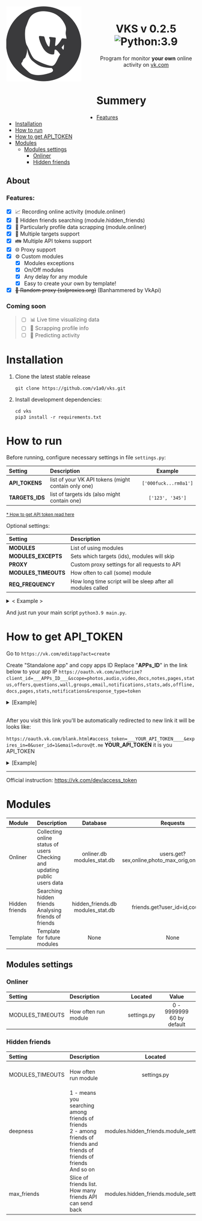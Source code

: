<div align="center">
	<div>
		<img width="200" src=".pic/vks-200.png" alt="VKS logo" style="position: relative; float: left; width: 200px; margin-right: 40px; margin-bottom: 90px; margin-top: 13px; pointer-events: none">
	</div>
<br>

# VKS v 0.2.5 ![Python:3.9](https://img.shields.io/badge/Python-3.9-green)  
Program for monitor <b>your own</b> online activity on [vk.com]

</div><br>

# Summery
- [Features](#Features:)
- [Installation](#Installation)
- [How to run](#How-to-run)
- [How to get API_TOKEN](#How-to-get-API_TOKEN)
- [Modules](#Modules)
    - [Modules settings](#Modules-settings)
        - [Onliner](#Onliner)
        - [Hidden friends](#Hidden-friends)

## About

### Features:
- [x] 📈 Recording online activity (module.onliner)
- [x] 🙊 Hidden friends searching (module.hidden_friends)
- [x] 📑 Particularly profile data scrapping (module.onliner)
- [x] 🎯 Multiple targets support
- [x] 👪 Multiple API tokens support
- [x] 🌐 Proxy support
- [x] ⚙️ Custom modules
    - [x] Modules exceptions
    - [x] On/Off modules
    - [x] Any delay for any module
    - [x] Easy to create your own by template!
- [x] ~~🔀 Random proxy (sslproxies.org)~~ (Banhammered by VkApi)

### Coming soon
> - [ ] 📊 Live time visualizing data
> - [ ] 📑 Scrapping profile info
> - [ ] 🎱 Predicting activity



# Installation

1) Clone the latest stable release 
    ```shell script
    git clone https://github.com/v1a0/vks.git
    ```

2) Install development dependencies:
    ```shell script
    cd vks
    pip3 install -r requirements.txt
    ```

# How to run

Before running, configure necessary settings in file `settings.py`:

| Setting | Description | Example |
| :--- | :--- | :---: |
| **API_TOKENS** | list of your VK API tokens (might contain only one) | `['000fuck...rm0a1']` |
| **TARGETS_IDS** | list of targets ids (also might contain one) | `['123', '345']` |

<small>[* How to get API token read here](#How-to-get-API_TOKEN)</small>


Optional settings:

| Setting | Description |
| :--- | :--- |
| **MODULES** | List of using modules |
| **MODULES_EXCEPTS** | Sets which targets (ids), modules will skip |
| **PROXY** | Custom proxy settings for all requests to API |
| **MODULES_TIMEOUTS** | How often to call (some) module |
| **REQ_FREQUENCY** | How long time script will be sleep after all modules called |



<details><summary> < Example > </summary>

```python
# Main settings

API_TOKENS = [
    '000fuck0fvk000i8oppkq22so2c7binpysm5lpwxlfoxcbbir7kcr2ir8g0rgbu7lv4mo0000use0tlgrm000',
]

TARGETS_IDS = [
   '123456789', '987654321', '121201',
]



# Optional settings

MODULES = [
    modules.onliner,
    modules.my_module
]

MODULES_TIMEOUTS = {
    modules.onliner: 60,            # 60 seconds
    modules.hidden_friends: 13E7,   # only once after run
    # modules.template: 0,
}

MODULES_EXCEPTS = {
    MODULES[1]: [
        TARGETS_IDS[0], 
        TARGETS_IDS[2]
    ]
}

PROXY = {
    "http": "http://123.45.6.78:4321",
    "https": "https://123.45.6.78:4321",
    "ftp": ""
}

REQ_FREQUENCY = 0.01
```
</details>

And just run your main script `python3.9 main.py`.


# How to get API_TOKEN

Go to
`https://vk.com/editapp?act=create`

Create "Standalone app" and copy apps ID
Replace "__APPs_ID__" in the link below to your app IP
`https://oauth.vk.com/authorize?client_id=___APPs_ID___&scope=photos,audio,video,docs,notes,pages,status,offers,questions,wall,groups,email,notifications,stats,ads,offline,docs,pages,stats,notifications&response_type=token`


<details><summary>[Example]</summary>

`https://oauth.vk.com/authorize?client_id=1234567&scope=photos,audio,video,docs,notes,pages,status,offers,questions,wall,groups,email,notifications,stats,ads,offline,docs,pages,stats,notifications&response_type=token`

</details>
<br>


After you visit this link you'll be automatically redirected to new link
it will be looks like:

`https://oauth.vk.com/blank.html#access_token=___YOUR_API_TOKEN____&expires_in=0&user_id=1&email=durov@t.me`
__YOUR_API_TOKEN__ it is you API_TOKEN


<details><summary>[Example]</summary>

`https://oauth.vk.com/authorize?client_id=000fuck0vk000i8oppkq22so2c7binpyysm5lpwxl3uliibir7kcr2ir8g0rgbu7lv4mo0000use0tlgrm000&scope=photos,audio,video,docs,notes,pages,status,offers,questions,wall,groups,email,notifications,stats,ads,offline,docs,pages,stats,notifications&response_type=token`

</details>

---
Official instruction:
https://vk.com/dev/access_token


# Modules

| Module | Description | Database | Requests |
| :--- | :--- | :---: | :---: |
| Onliner | Collecting online status of users <br>Checking and updating public users data | onliner.db<br>modules_stat.db | users.get?sex,online,photo_max_orig,online_mobile | 
| Hidden friends | Searching hidden friends<br>Analysing friends of friends | hidden_friends.db<br>modules_stat.db | friends.get?user_id=id,count=val | 
| Template | Template for future modules | None | None |


## Modules settings

### Onliner
| Setting | Description | Located | Value |
| :--- | :--- | :---: | :---: |
| MODULES_TIMEOUTS | How often run module | settings.py | 0 - 9999999<br>60 by default |

### Hidden friends
| Setting | Description | Located | Value |
| :--- | :--- | :---: | :---: |
| MODULES_TIMEOUTS | How often run module | settings.py | 13E7<br>it's mean "run only once" |
| deepness | 1 - means you searching among friends of friends<br>2 - among friends of friends and friends of friends of friends<br>And so on | modules.hidden_friends.module_settings | 0 - 4<br>2 by default|
| max_friends | Slice of friends list. How many friends API can send back | modules.hidden_friends.module_settings | 0 - 9999999<br>1000 by default  |


[vk.com]: (https://vk.com/)